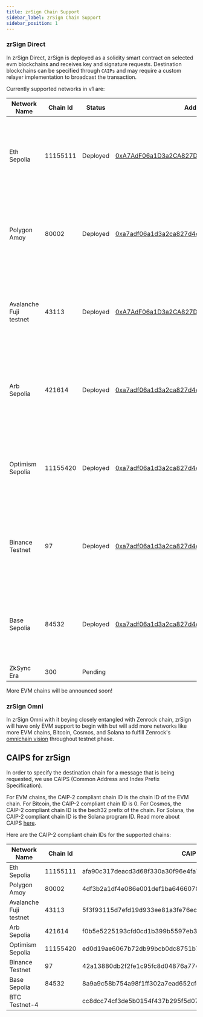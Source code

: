 ```yaml
---
title: zrSign Chain Support
sidebar_label: zrSign Chain Support
sidebar_position: 1
---
```


### zrSign Direct

In zrSign Direct, zrSign is deployed as a solidity smart contract on selected evm blockchains and receives key and signature requests. 
Destination blockchains can be specified through `CAIPs` and may require a custom relayer implementation to broadcast the transaction.

<!-- TODO: update zrSign contract addresses. -->

Currently supported networks in v1 are:

| Network Name            | Chain Id | Status    | Address                                                                                        | Destination Chains                                                                           |
|-------------------------|----------|-----------|------------------------------------------------------------------------------------------------|----------------------------------------------------------------------------------------------|
| Eth Sepolia             | 11155111 | Deployed  | [0xA7AdF06a1D3a2CA827D4EddA96a1520054713E1c](https://sepolia.etherscan.io/address/0xA7AdF06a1D3a2CA827D4EddA96a1520054713E1c) | Sepolia, Amoy, Fuji, Arb Sepolia, Binance testnet, Base sepolia, Optimism Sepolia            |
| Polygon Amoy            | 80002    | Deployed   | [0xa7adf06a1d3a2ca827d4edda96a1520054713e1c](https://amoy.polygonscan.com/address/0xa7adf06a1d3a2ca827d4edda96a1520054713e1c)   | Sepolia, Amoy, Fuji, Arb Sepolia, Binance testnet, Base sepolia, Optimism Sepolia            |
| Avalanche Fuji testnet  | 43113    | Deployed  | [0xA7AdF06a1D3a2CA827D4EddA96a1520054713E1c](https://testnet.snowtrace.io/address/0xA7AdF06a1D3a2CA827D4EddA96a1520054713E1c) | Sepolia, Amoy, Fuji, Arb Sepolia, Binance testnet, Base sepolia, Optimism Sepolia            |
| Arb Sepolia             | 421614   | Deployed  | [0xa7adf06a1d3a2ca827d4edda96a1520054713e1c](https://sepolia.arbiscan.io/address/0xa7adf06a1d3a2ca827d4edda96a1520054713e1c)   | Sepolia, Amoy, Fuji, Arb Sepolia, Binance testnet, Base sepolia, Optimism Sepolia            |
| Optimism Sepolia        | 11155420 | Deployed  | [0xa7adf06a1d3a2ca827d4edda96a1520054713e1c](https://sepolia-optimism.etherscan.io/address/0xa7adf06a1d3a2ca827d4edda96a1520054713e1c) | Sepolia, Amoy, Fuji, Arb Sepolia, Binance testnet, Base sepolia, Optimism Sepolia            |
| Binance Testnet         | 97       | Deployed  | [0xa7adf06a1d3a2ca827d4edda96a1520054713e1c](https://testnet.bscscan.com/address/0xa7adf06a1d3a2ca827d4edda96a1520054713e1c)   | Sepolia, Amoy, Fuji, Arb Sepolia, Binance testnet, Base sepolia, Optimism Sepolia            |
| Base Sepolia            | 84532    | Deployed  | [0xa7adf06a1d3a2ca827d4edda96a1520054713e1c](https://sepolia.basescan.org/address/0xa7adf06a1d3a2ca827d4edda96a1520054713e1c)  | Sepolia, Amoy, Fuji, Arb Sepolia, Binance testnet, Base sepolia, Optimism Sepolia            |
| ZkSync Era              | 300      | Pending   |                                                                                                |                                                                                              |


More EVM chains will be announced soon!

### zrSign Omni

In zrSign Omni with it beying closely entangled with Zenrock chain, zrSign will have only EVM support to begin with but will add more networks like more EVM chains, Bitcoin, Cosmos, and Solana to fulfill Zenrock's [omnichain vision](../../introduction/introduction.md#going-omnichain-with-zenrock) throughout testnet phase.


## CAIPS for zrSign

In order to specify the destination chain for a message that is being requested, we use CAIPS (Common Address and Index Prefix Specification). 

For EVM chains, the CAIP-2 compliant chain ID is the chain ID of the EVM chain. For Bitcoin, the CAIP-2 compliant chain ID is 0. For Cosmos, the CAIP-2 compliant chain ID is the bech32 prefix of the chain. For Solana, the CAIP-2 compliant chain ID is the Solana program ID. Read more about CAIPS [here](https://github.com/ChainAgnostic/CAIPs/blob/main/CAIPs/caip-2.md).

Here are the CAIP-2 compliant chain IDs for the supported chains:

| Network Name            | Chain Id | CAIP-2 Prefix |
|-------------------------|----------|------------------------------------------------------------------|
| Eth Sepolia             | 11155111 | afa90c317deacd3d68f330a30f96e4fa7736e35e8d1426b2e1b2c04bce1c2fb7 |
| Polygon Amoy            | 80002    | 4df3b2a1df4e086e001def1ba6466078aa6aaf12e7a183f590364b811b18ee5b |
| Avalanche Fuji testnet  | 43113    | 5f3f93115d7efd19d933ee81a3fe76ec1e0f35d41927d6fe0875a4f4c29345da |
| Arb Sepolia             | 421614   | f0b5e5225193cfd0cd1b399b5597eb35e33f77deb76267030dc6d28cf2a8d16b |
| Optimism Sepolia        | 11155420 | ed0d19ae6067b72db99bcb0dc8751b7d9a0733d390cef703366aa5c2ab3cc467 |
| Binance Testnet         | 97       | 42a13880db2f2fe1c95fc8d04876a774745355a97dfe8f3397694d11f135eccf |
| Base Sepolia            | 84532    | 8a9a9c58b754a98f1ff302a7ead652cfd23eb36a5791767b5d185067dd9481c2 |
| BTC Testnet-4           |          | cc8dcc74cf3de5b0154f437b295f5d0709e6527ffb67b1201e78769ff0cccbf7 |
